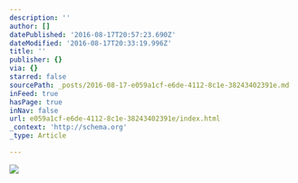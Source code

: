 ```yaml
---
description: ''
author: []
datePublished: '2016-08-17T20:57:23.690Z'
dateModified: '2016-08-17T20:33:19.996Z'
title: ''
publisher: {}
via: {}
starred: false
sourcePath: _posts/2016-08-17-e059a1cf-e6de-4112-8c1e-38243402391e.md
inFeed: true
hasPage: true
inNav: false
url: e059a1cf-e6de-4112-8c1e-38243402391e/index.html
_context: 'http://schema.org'
_type: Article

---
```

![](https://the-grid-user-content.s3-us-west-2.amazonaws.com/eb93207d-a493-43f9-9c48-3e35445f8793.jpg)